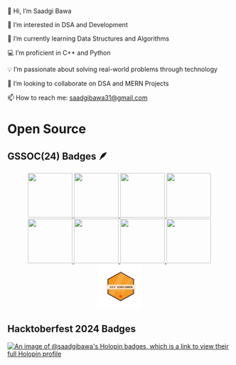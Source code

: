 
👋 Hi, I’m Saadgi Bawa  

👀 I’m interested in DSA and Development  

🌱 I’m currently learning Data Structures and Algorithms  

💻 I’m proficient in C++ and Python  

💡 I’m passionate about solving real-world problems through technology  

💞️ I’m looking to collaborate on DSA and MERN Projects  

📫 How to reach me: saadgibawa31@gmail.com  

# Open Source
## GSSOC(24) Badges 🪶
<div style='display:flex; align-items:center; gap: 10px;' align='center'><a href="https://gssoc.girlscript.tech/leaderboard?year=2024Extd&username=saadgibawa">
  <img src="https://raw.githubusercontent.com/GSSoC24/Hack-Web3Conf/refs/heads/main/assets/Hack-Web3Conf%202024%20Badge%20(2).png" width="100px" height="100px" />
<img src="https://raw.githubusercontent.com/GSSoC24/Postman-Challenge/main/docs/assets/Postman%20White.png" width="100px" height="100px" /> 
  <img src="https://raw.githubusercontent.com/GSSoC24/Postman-Challenge/main/docs/assets/1.png" width="100px" height="100px" />
  <img src="https://raw.githubusercontent.com/GSSoC24/Postman-Challenge/main/docs/assets/2.png" width="100px" height="100px" />
  <img src="https://raw.githubusercontent.com/GSSoC24/Postman-Challenge/main/docs/assets/3.png" width="100px" height="100px" />
  <img src="https://raw.githubusercontent.com/GSSoC24/Postman-Challenge/main/docs/assets/4.png" width="100px" height="100px" />
  <img src="https://raw.githubusercontent.com/GSSoC24/Postman-Challenge/main/docs/assets/5.png" width="100px" height="100px" />
   <img src="https://raw.githubusercontent.com/GSSoC24/Postman-Challenge/main/docs/assets/6.png" width="100px" height="100px" />
  <img src="https://raw.githubusercontent.com/GSSoC24/Contributor/refs/heads/main/assets/Git%20Explorer.png" width="100px" height="100px" /></a>
</div>

## Hacktoberfest 2024 Badges
[![An image of @saadgibawa's Holopin badges, which is a link to view their full Holopin profile](https://holopin.me/saadgibawa)](https://holopin.io/@saadgibawa)
